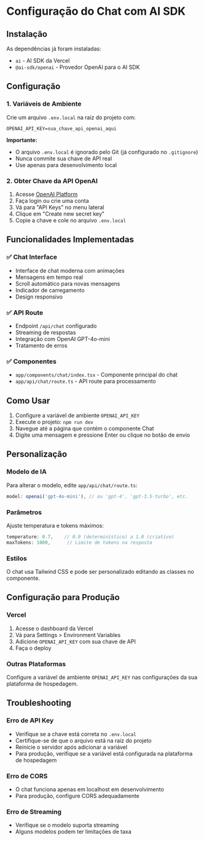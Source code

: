 # Configuração do Chat com AI SDK

## Instalação

As dependências já foram instaladas:
- `ai` - AI SDK da Vercel
- `@ai-sdk/openai` - Provedor OpenAI para o AI SDK

## Configuração

### 1. Variáveis de Ambiente

Crie um arquivo `.env.local` na raiz do projeto com:

```env
OPENAI_API_KEY=sua_chave_api_openai_aqui
```

**Importante:** 
- O arquivo `.env.local` é ignorado pelo Git (já configurado no `.gitignore`)
- Nunca commite sua chave de API real
- Use apenas para desenvolvimento local

### 2. Obter Chave da API OpenAI

1. Acesse [OpenAI Platform](https://platform.openai.com/)
2. Faça login ou crie uma conta
3. Vá para "API Keys" no menu lateral
4. Clique em "Create new secret key"
5. Copie a chave e cole no arquivo `.env.local`

## Funcionalidades Implementadas

### ✅ Chat Interface
- Interface de chat moderna com animações
- Mensagens em tempo real
- Scroll automático para novas mensagens
- Indicador de carregamento
- Design responsivo

### ✅ API Route
- Endpoint `/api/chat` configurado
- Streaming de respostas
- Integração com OpenAI GPT-4o-mini
- Tratamento de erros

### ✅ Componentes
- `app/components/chat/index.tsx` - Componente principal do chat
- `app/api/chat/route.ts` - API route para processamento

## Como Usar

1. Configure a variável de ambiente `OPENAI_API_KEY`
2. Execute o projeto: `npm run dev`
3. Navegue até a página que contém o componente Chat
4. Digite uma mensagem e pressione Enter ou clique no botão de envio

## Personalização

### Modelo de IA
Para alterar o modelo, edite `app/api/chat/route.ts`:

```typescript
model: openai('gpt-4o-mini'), // ou 'gpt-4', 'gpt-3.5-turbo', etc.
```

### Parâmetros
Ajuste temperatura e tokens máximos:

```typescript
temperature: 0.7,    // 0.0 (determinístico) a 1.0 (criativo)
maxTokens: 1000,      // Limite de tokens na resposta
```

### Estilos
O chat usa Tailwind CSS e pode ser personalizado editando as classes no componente.

## Configuração para Produção

### Vercel
1. Acesse o dashboard da Vercel
2. Vá para Settings > Environment Variables
3. Adicione `OPENAI_API_KEY` com sua chave de API
4. Faça o deploy

### Outras Plataformas
Configure a variável de ambiente `OPENAI_API_KEY` nas configurações da sua plataforma de hospedagem.

## Troubleshooting

### Erro de API Key
- Verifique se a chave está correta no `.env.local`
- Certifique-se de que o arquivo está na raiz do projeto
- Reinicie o servidor após adicionar a variável
- Para produção, verifique se a variável está configurada na plataforma de hospedagem

### Erro de CORS
- O chat funciona apenas em localhost em desenvolvimento
- Para produção, configure CORS adequadamente

### Erro de Streaming
- Verifique se o modelo suporta streaming
- Alguns modelos podem ter limitações de taxa
